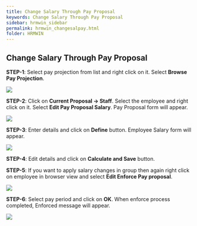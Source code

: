 ```yaml
---
title: Change Salary Through Pay Proposal
keywords: Change Salary Through Pay Proposal
sidebar: hrmwin_sidebar
permalink: hrmwin_changesalpay.html
folder: HRMWIN
---
```


## Change Salary Through Pay Proposal

**STEP-1**: Select pay projection from list and right click on it. Select **Browse Pay Projection**.

![](http://docs.risersoft.com/hrmnirvana/ImagesExt/image8_139.jpg)

**STEP-2**: Click on **Current Proposal -> Staff**. Select the employee and right click on it. Select **Edit Pay Proposal Salary**. Pay Proposal form will appear.

![](http://docs.risersoft.com/hrmnirvana/ImagesExt/image8_140.jpg)

**STEP-3**: Enter details and click on **Define** button. Employee Salary form will appear.

![](http://docs.risersoft.com/hrmnirvana/ImagesExt/image8_141.jpg)

**STEP-4**: Edit details and click on **Calculate and Save** button.

**STEP-5**: If you want to apply salary changes in group then again right click on employee in browser view and select **Edit Enforce Pay proposal**.

![](http://docs.risersoft.com/hrmnirvana/ImagesExt/image8_142.jpg)

**STEP-6**: Select pay period and click on **OK**. When enforce process completed, Enforced message will appear.    

![](http://docs.risersoft.com/hrmnirvana/ImagesExt/image8_143.png)
